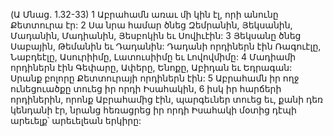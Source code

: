 (Ա Մնաց. 1.32-33)
1 Աբրահամն առաւ մի կին էլ, որի անունը Քետտուրա էր: 2 Սա նրա համար ծնեց Զեմրանին, Յեկսանին, Մադանին, Մադիանին, Յեսբոկին եւ Սովիւէին: 3 Յեկսանը ծնեց Սաբային, Թեմանին եւ Դադանին: Դադանի որդիներն էին Ռագուէլը, Նաբդեէլը, Ասուրիիմը, Լատուսիիմը եւ Լովովմիմը: 4 Մադիամի որդիներն էին Գեփարը, Ափերը, Ենոքը, Աբիդան եւ Եդրագան: Սրանք բոլորը Քետտուրայի որդիներն էին: 5 Աբրահամն իր ողջ ունեցուածքը տուեց իր որդի Իսահակին, 6 իսկ իր հարճերի որդիներին, որոնք Աբրահամից էին, պարգեւներ տուեց եւ, քանի դեռ կենդանի էր, նրանց հեռացրեց իր որդի Իսահակի մօտից դէպի արեւելք՝ արեւելեան երկիրը:
